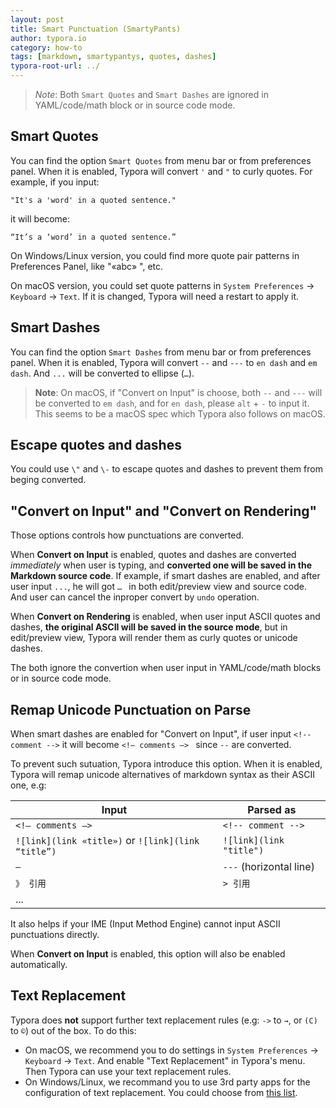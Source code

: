 ```yaml
---
layout: post
title: Smart Punctuation (SmartyPants)
author: typora.io
category: how-to
tags: [markdown, smartypantys, quotes, dashes]
typora-root-url: ../
---
```


> *Note*: Both `Smart Quotes` and `Smart Dashes` are ignored in YAML/code/math block or in source code mode. 

## Smart Quotes 

You can find the option `Smart Quotes` from menu bar or from preferences panel. When it is enabled, Typora will convert `'` and `"` to curly quotes. For example, if you input:

```
"It's a 'word' in a quoted sentence."
```

it will become:

```
“It’s a ‘word’ in a quoted sentence.”
```

On Windows/Linux version, you could find more quote pair patterns in Preferences Panel, like "«abc» ", etc.

On macOS version, you could set quote patterns in `System Preferences` → `Keyboard` → `Text`. If it is changed, Typora will need a restart to apply it.

## Smart Dashes

You can find the option `Smart Dashes` from menu bar or from preferences panel. When it is enabled, Typora will convert `--` and `---` to `en dash` and `em dash`.  And `...` will be converted to ellipse (`…`).

> **Note**: On macOS, if "Convert on Input" is choose, both `--` and `---` will be converted to `em dash`, and for `en dash`, please `alt` + `-` to input it. This seems to be a macOS spec which Typora   also follows on macOS.

## Escape quotes and dashes

You could use `\"` and `\-` to escape quotes and dashes to prevent them from beging converted.

## "Convert on Input" and "Convert on Rendering"

Those options controls how punctuations are converted.

When **Convert on Input** is enabled, quotes and dashes are converted *immediately* when user is typing, and **converted one will be saved in the Markdown source code**.  If example, if smart dashes are enabled, and after user input `...`, he will got `… ` in both edit/preview view and source code. And user can cancel the inproper convert by `undo` operation.

When **Convert on Rendering** is enabled, when user input ASCII quotes and dashes, **the original ASCII will be saved in the source mode**, but in edit/preview view, Typora will render them as curly quotes or unicode dashes.  

The both ignore the convertion when user input in YAML/code/math blocks or in source code mode.

## Remap Unicode Punctuation on Parse

When smart dashes are enabled for "Convert on Input", if user input `<!-- comment -->` it will become `<!— comments —> ` since `--` are converted. 

To prevent such sutuation, Typora introduce this option. When it is enabled, Typora will remap unicode alternatives of markdown syntax as their ASCII one, e.g:

| Input                                              | Parsed as                 |
| -------------------------------------------------- | ------------------------- |
| `<!— comments —> `                                 | `<!-- comment -->`        |
| `![link](link «title»)` or `![link](link “title”)` | `![link](link "title")`   |
| ` — `                                              | ` --- ` (horizontal line) |
| `》 引用`                                          | `> 引用`                  |
| ...                                                |                           |

It also helps if your IME (Input Method Engine) cannot input ASCII punctuations directly.

When **Convert on Input** is enabled, this option will also be enabled automatically.

## Text Replacement

Typora does **not** support further text replacement rules (e.g: `->` to `→`, or `(C)` to `©`) out of the box. To do this:

- On macOS, we recommend you to do settings in `System Preferences` → `Keyboard` → `Text`. And enable "Text Replacement" in Typora's menu. Then Typora can use your text replacement rules.
- On Windows/Linux, we recommand you to use 3rd party apps for the configuration of text replacement. You could choose from [this list](https://alternativeto.net/software/textexpander/).
